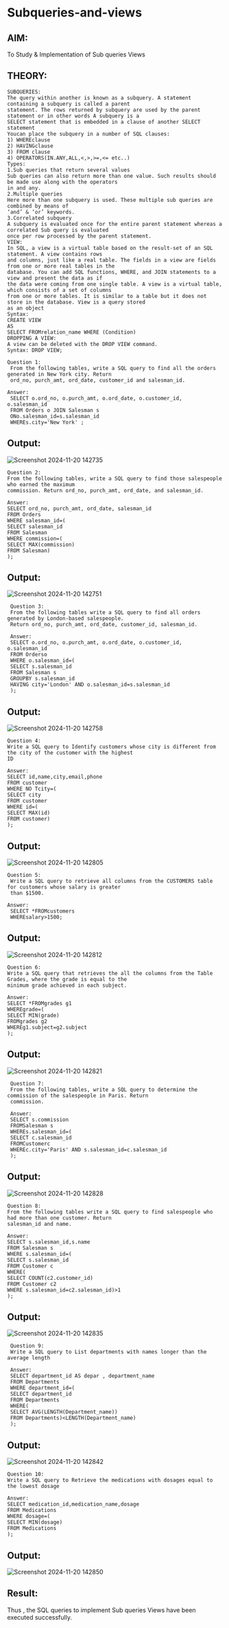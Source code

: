 # Subqueries-and-views

## AIM:
 To Study & Implementation of Sub queries Views
 
 ## THEORY:
 ```
 SUBQUERIES:
 The query within another is known as a subquery. A statement containing a subquery is called a parent
 statement. The rows returned by subquery are used by the parent statement or in other words A subquery is a
 SELECT statement that is embedded in a clause of another SELECT statement
 Youcan place the subquery in a number of SQL clauses:
 1) WHEREclause
 2) HAVINGclause
 3) FROM clause
 4) OPERATORS(IN.ANY,ALL,<,>,>=,<= etc..)
 Types:
 1.Sub queries that return several values
 Sub queries can also return more than one value. Such results should be made use along with the operators
 in and any.
 2.Multiple queries
 Here more than one subquery is used. These multiple sub queries are combined by means of
 ‘and’ & ‘or’ keywords.
 3.Correlated subquery
 A subquery is evaluated once for the entire parent statement whereas a correlated Sub query is evaluated
 once per row processed by the parent statement.
 VIEW:
 In SQL, a view is a virtual table based on the result-set of an SQL statement. A view contains rows
 and columns, just like a real table. The fields in a view are fields from one or more real tables in the
 database. You can add SQL functions, WHERE, and JOIN statements to a view and present the data as if
 the data were coming from one single table. A view is a virtual table, which consists of a set of columns
 from one or more tables. It is similar to a table but it does not store in the database. View is a query stored
 as an object
Syntax:
 CREATE VIEW
 AS
 SELECT FROMrelation_name WHERE (Condition)
 DROPPING A VIEW:
 A view can be deleted with the DROP VIEW command.
 Syntax: DROP VIEW;
```
```
Question 1:
 From the following tables, write a SQL query to find all the orders generated in New York city. Return
 ord_no, purch_amt, ord_date, customer_id and salesman_id.

Answer:
 SELECT o.ord_no, o.purch_amt, o.ord_date, o.customer_id, o.salesman_id
 FROM Orders o JOIN Salesman s
 ONo.salesman_id=s.salesman_id
 WHEREs.city='New York' ;
```
 ## Output:
 ![Screenshot 2024-11-20 142735](https://github.com/user-attachments/assets/f2e2e6de-c461-4cf7-bc7d-c58184a47116)

 ```
 Question 2:
 From the following tables, write a SQL query to find those salespeople who earned the maximum
 commission. Return ord_no, purch_amt, ord_date, and salesman_id.

 Answer:
 SELECT ord_no, purch_amt, ord_date, salesman_id
 FROM Orders
 WHERE salesman_id=(
 SELECT salesman_id
 FROM Salesman
 WHERE commission=(
 SELECT MAX(commission)
 FROM Salesman)
 );
```
## Output:
![Screenshot 2024-11-20 142751](https://github.com/user-attachments/assets/b3dfaf5c-2865-4ecc-ab1a-552c8534ba95)

```
 Question 3:
 From the following tables write a SQL query to find all orders generated by London-based salespeople.
 Return ord_no, purch_amt, ord_date, customer_id, salesman_id.

 Answer:
 SELECT o.ord_no, o.purch_amt, o.ord_date, o.customer_id, o.salesman_id
 FROM Orderso
 WHERE o.salesman_id=(
 SELECT s.salesman_id
 FROM Salesman s
 GROUPBY s.salesman_id
 HAVING city='London' AND o.salesman_id=s.salesman_id
 );
```
 ## Output:
 ![Screenshot 2024-11-20 142758](https://github.com/user-attachments/assets/7df3b97e-a756-406f-888d-dfd83b57a74b)

 ```
 Question 4:
 Write a SQL query to Identify customers whose city is different from the city of the customer with the highest
 ID

 Answer:
 SELECT id,name,city,email,phone
 FROM customer
 WHERE NO Tcity=(
 SELECT city
 FROM customer
 WHERE id=(
 SELECT MAX(id)
 FROM customer)
 );
```
## Output:
![Screenshot 2024-11-20 142805](https://github.com/user-attachments/assets/e4856dd9-46de-4ff9-899a-f0607cd760e2)

```
Question 5:
 Write a SQL query to retrieve all columns from the CUSTOMERS table for customers whose salary is greater
 than $1500.

Answer:
 SELECT *FROMcustomers
 WHEREsalary>1500;
```
 ## Output:
 ![Screenshot 2024-11-20 142812](https://github.com/user-attachments/assets/98669658-1446-4ae3-9c32-4fdd2924e6a1)

 ```
 Question 6:
 Write a SQL query that retrieves the all the columns from the Table Grades, where the grade is equal to the
 minimum grade achieved in each subject.

 Answer:
 SELECT *FROMgrades g1
 WHEREgrade=(
 SELECT MIN(grade)
 FROMgrades g2
 WHEREg1.subject=g2.subject
 );
 ```
## Output:
![Screenshot 2024-11-20 142821](https://github.com/user-attachments/assets/e589f9d5-e4e4-4620-86ac-1c0834633341)

```
 Question 7:
 From the following tables, write a SQL query to determine the commission of the salespeople in Paris. Return
 commission.

 Answer:
 SELECT s.commission
 FROMSalesman s
 WHEREs.salesman_id=(
 SELECT c.salesman_id
 FROMCustomerc
 WHEREc.city='Paris' AND s.salesman_id=c.salesman_id
 );
```
 ## Output:
 ![Screenshot 2024-11-20 142828](https://github.com/user-attachments/assets/1e032df4-3fe8-4a37-91fc-629a2f9fee01)

 ```
 Question 8:
 From the following tables write a SQL query to find salespeople who had more than one customer. Return
 salesman_id and name.

 Answer:
 SELECT s.salesman_id,s.name
 FROM Salesman s
 WHERE s.salesman_id=(
 SELECT s.salesman_id
 FROM Customer c
 WHERE(
 SELECT COUNT(c2.customer_id)
 FROM Customer c2
 WHERE s.salesman_id=c2.salesman_id)>1
 );
 ```
## Output:
![Screenshot 2024-11-20 142835](https://github.com/user-attachments/assets/aa3d0324-d19c-4a58-828a-495f2f8fa8be)

```
 Question 9:
 Write a SQL query to List departments with names longer than the average length

 Answer:
 SELECT department_id AS depar , department_name
 FROM Departments
 WHERE department_id=(
 SELECT department_id
 FROM Departments
 WHERE(
 SELECT AVG(LENGTH(Department_name))
 FROM Departments)<LENGTH(Department_name)
 );
```
 ## Output:
 ![Screenshot 2024-11-20 142842](https://github.com/user-attachments/assets/9b7ce289-9132-4bc2-97db-a87c4dc795d9)

 ```
 Question 10:
 Write a SQL query to Retrieve the medications with dosages equal to the lowest dosage

 Answer:
 SELECT medication_id,medication_name,dosage
 FROM Medications
 WHERE dosage=(
 SELECT MIN(dosage)
 FROM Medications
 );
 ```
## Output:
![Screenshot 2024-11-20 142850](https://github.com/user-attachments/assets/6b9b925d-2c48-469b-b0b1-b59f40f1f12a)


## Result:
 Thus , the SQL queries to implement Sub queries Views have been executed successfully.

